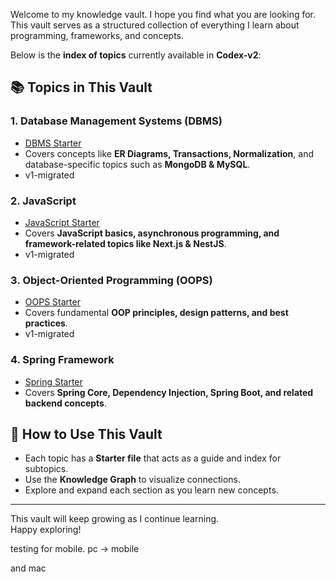 Welcome to my knowledge vault. I hope you find what you are looking for.  
This vault serves as a structured collection of everything I learn about programming, frameworks, and concepts.  

Below is the **index of topics** currently available in **Codex-v2**:  

## 📚 Topics in This Vault  

### 1️. Database Management Systems (DBMS)  
   - [DBMS Starter](./Database/DBMS-Starter.md)  
   - Covers concepts like **ER Diagrams, Transactions, Normalization**, and database-specific topics such as **MongoDB & MySQL**.  
   - v1-migrated

### 2. JavaScript  
   - [JavaScript Starter](./JavaScript/JavaScript-Starter.md)  
   - Covers **JavaScript basics, asynchronous programming, and framework-related topics like Next.js & NestJS**.  
   - v1-migrated

### 3️. Object-Oriented Programming (OOPS)  
   - [OOPS Starter](./OOPS/OOPS-Starter.md)  
   - Covers fundamental **OOP principles, design patterns, and best practices**.  
   - v1-migrated

### 4. Spring Framework  
   - [Spring Starter](./Spring/Spring-Starter.md)  
   - Covers **Spring Core, Dependency Injection, Spring Boot, and related backend concepts**.  

## 🔗 How to Use This Vault  
- Each topic has a **Starter file** that acts as a guide and index for subtopics.  
- Use the **Knowledge Graph** to visualize connections.  
- Explore and expand each section as you learn new concepts.  

---  
This vault will keep growing as I continue learning.  
Happy exploring!  

testing for mobile.
pc -> mobile

and mac